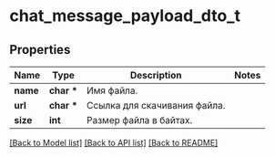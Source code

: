 # chat_message_payload_dto_t

## Properties
Name | Type | Description | Notes
------------ | ------------- | ------------- | -------------
**name** | **char \*** | Имя файла. | 
**url** | **char \*** | Ссылка для скачивания файла. | 
**size** | **int** | Размер файла в байтах. | 

[[Back to Model list]](../README.md#documentation-for-models) [[Back to API list]](../README.md#documentation-for-api-endpoints) [[Back to README]](../README.md)


